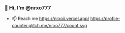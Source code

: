 <h3>👋 Hi, I’m @nrxo777</h3>
 
- 📫 Reach me https://nrxoii.vercel.app/
https://profile-counter.glitch.me/nrxo777/count.svg
